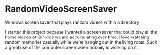 RandomVideoScreenSaver
======================

Windows screen saver that plays random videos within a directory

I started this project because I wanted a screen saver that could play all the home videos of our kids we are accumulating over time. I love watching random memories casually while we're hanging out in the living room. Such a great use of the computer screen when nobody is working on it.
